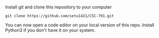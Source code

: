 Install git and clone this repository to your computer
```
git clone https://github.com/setu1421/CSC-791.git
```
You can now open a code editor on your local version of this repo.
Install Python3 if you don't have it on your system.
